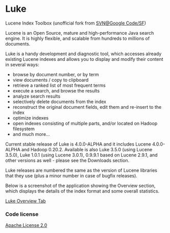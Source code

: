 # Luke
Lucene Index Toolbox (unofficial fork from [SVN@Google Code/SF](https://code.google.com/p/luke/))

Lucene is an Open Source, mature and high-performance Java search engine. It is highly flexible, and scalable from hundreds to millions of documents.

Luke is a handy development and diagnostic tool, which accesses already existing Lucene indexes and allows you to display and modify their content in several ways:
* browse by document number, or by term
* view documents / copy to clipboard
* retrieve a ranked list of most frequent terms
* execute a search, and browse the results
* analyze search results
* selectively delete documents from the index
* reconstruct the original document fields, edit them and re-insert to the index
* optimize indexes
* open indexes consisting of multiple parts, and/or located on Hadoop filesystem
* and much more... 

Current stable release of Luke is 4.0.0-ALPHA and it includes Lucene 4.0.0-ALPHA and Hadoop 0.20.2. Available is also Luke 3.5.0 (using Lucene 3.5.0), Luke 1.0.1 (using Lucene 3.0.1), 0.9.9.1 based on Lucene 2.9.1, and other versions as well - please see the Downloads section.

Luke releases are numbered the same as the version of Lucene libraries that they use (plus a minor number in case of bugfix releases).

Below is a screenshot of the application showing the Overview section, which displays the details of the index format and some overall statistics.

[Luke Overview Tab](http://code.google.com/p/luke/source/browse/wiki/img/overview.png)

### Code license
[Apache License 2.0](http://www.apache.org/licenses/LICENSE-2.0)
